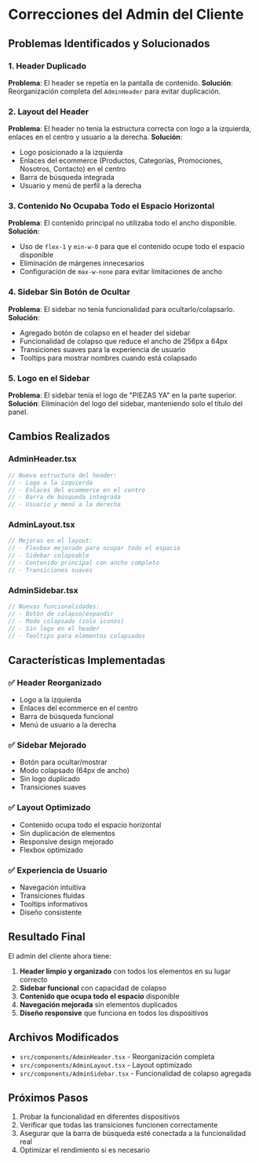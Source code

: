 # Correcciones del Admin del Cliente

## Problemas Identificados y Solucionados

### 1. **Header Duplicado**
**Problema**: El header se repetía en la pantalla de contenido.
**Solución**: Reorganización completa del `AdminHeader` para evitar duplicación.

### 2. **Layout del Header**
**Problema**: El header no tenía la estructura correcta con logo a la izquierda, enlaces en el centro y usuario a la derecha.
**Solución**: 
- Logo posicionado a la izquierda
- Enlaces del ecommerce (Productos, Categorías, Promociones, Nosotros, Contacto) en el centro
- Barra de búsqueda integrada
- Usuario y menú de perfil a la derecha

### 3. **Contenido No Ocupaba Todo el Espacio Horizontal**
**Problema**: El contenido principal no utilizaba todo el ancho disponible.
**Solución**: 
- Uso de `flex-1` y `min-w-0` para que el contenido ocupe todo el espacio disponible
- Eliminación de márgenes innecesarios
- Configuración de `max-w-none` para evitar limitaciones de ancho

### 4. **Sidebar Sin Botón de Ocultar**
**Problema**: El sidebar no tenía funcionalidad para ocultarlo/colapsarlo.
**Solución**:
- Agregado botón de colapso en el header del sidebar
- Funcionalidad de colapso que reduce el ancho de 256px a 64px
- Transiciones suaves para la experiencia de usuario
- Tooltips para mostrar nombres cuando está colapsado

### 5. **Logo en el Sidebar**
**Problema**: El sidebar tenía el logo de "PIEZAS YA" en la parte superior.
**Solución**: Eliminación del logo del sidebar, manteniendo solo el título del panel.

## Cambios Realizados

### AdminHeader.tsx
```typescript
// Nueva estructura del header:
// - Logo a la izquierda
// - Enlaces del ecommerce en el centro
// - Barra de búsqueda integrada
// - Usuario y menú a la derecha
```

### AdminLayout.tsx
```typescript
// Mejoras en el layout:
// - Flexbox mejorado para ocupar todo el espacio
// - Sidebar colapsable
// - Contenido principal con ancho completo
// - Transiciones suaves
```

### AdminSidebar.tsx
```typescript
// Nuevas funcionalidades:
// - Botón de colapso/expandir
// - Modo colapsado (solo iconos)
// - Sin logo en el header
// - Tooltips para elementos colapsados
```

## Características Implementadas

### ✅ Header Reorganizado
- Logo a la izquierda
- Enlaces del ecommerce en el centro
- Barra de búsqueda funcional
- Menú de usuario a la derecha

### ✅ Sidebar Mejorado
- Botón para ocultar/mostrar
- Modo colapsado (64px de ancho)
- Sin logo duplicado
- Transiciones suaves

### ✅ Layout Optimizado
- Contenido ocupa todo el espacio horizontal
- Sin duplicación de elementos
- Responsive design mejorado
- Flexbox optimizado

### ✅ Experiencia de Usuario
- Navegación intuitiva
- Transiciones fluidas
- Tooltips informativos
- Diseño consistente

## Resultado Final

El admin del cliente ahora tiene:
1. **Header limpio y organizado** con todos los elementos en su lugar correcto
2. **Sidebar funcional** con capacidad de colapso
3. **Contenido que ocupa todo el espacio** disponible
4. **Navegación mejorada** sin elementos duplicados
5. **Diseño responsive** que funciona en todos los dispositivos

## Archivos Modificados

- `src/components/AdminHeader.tsx` - Reorganización completa
- `src/components/AdminLayout.tsx` - Layout optimizado
- `src/components/AdminSidebar.tsx` - Funcionalidad de colapso agregada

## Próximos Pasos

1. Probar la funcionalidad en diferentes dispositivos
2. Verificar que todas las transiciones funcionen correctamente
3. Asegurar que la barra de búsqueda esté conectada a la funcionalidad real
4. Optimizar el rendimiento si es necesario
